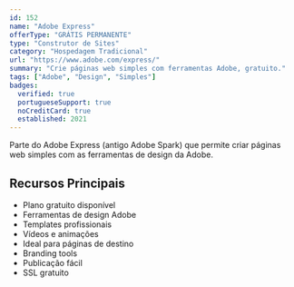 ```yaml
---
id: 152
name: "Adobe Express"
offerType: "GRÁTIS PERMANENTE"
type: "Construtor de Sites"
category: "Hospedagem Tradicional"
url: "https://www.adobe.com/express/"
summary: "Crie páginas web simples com ferramentas Adobe, gratuito."
tags: ["Adobe", "Design", "Simples"]
badges:
  verified: true
  portugueseSupport: true
  noCreditCard: true
  established: 2021
---
```


Parte do Adobe Express (antigo Adobe Spark) que permite criar páginas web simples com as ferramentas de design da Adobe.

## Recursos Principais

- Plano gratuito disponível
- Ferramentas de design Adobe
- Templates profissionais
- Vídeos e animações
- Ideal para páginas de destino
- Branding tools
- Publicação fácil
- SSL gratuito
